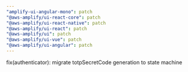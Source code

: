 ```yaml
---
"amplify-ui-angular-mono": patch
"@aws-amplify/ui-react-core": patch
"@aws-amplify/ui-react-native": patch
"@aws-amplify/ui-react": patch
"@aws-amplify/ui": patch
"@aws-amplify/ui-vue": patch
"@aws-amplify/ui-angular": patch
---
```


fix(authenticator): migrate totpSecretCode generation to state machine
